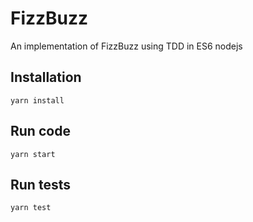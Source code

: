 # FizzBuzz

An implementation of FizzBuzz using TDD in ES6 nodejs

## Installation

```
yarn install
```

## Run code

```
yarn start
```

## Run tests

```
yarn test
```

